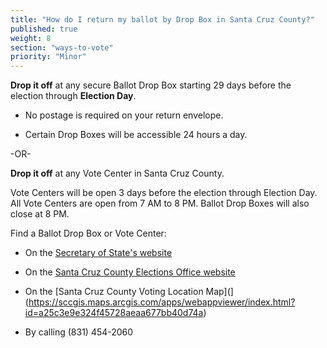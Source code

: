 ```yaml
---
title: "How do I return my ballot by Drop Box in Santa Cruz County?"
published: true
weight: 8
section: "ways-to-vote"
priority: "Minor"
---
```


**Drop it off** at any secure Ballot Drop Box starting 29 days before the election through **Election Day**.

- No postage is required on your return envelope.  

- Certain Drop Boxes will be accessible 24 hours a day.        

-OR-

**Drop it off** at any Vote Center in Santa Cruz County.   

Vote Centers will be open 3 days before the election through Election Day. All Vote Centers are open from 7 AM to 8 PM. Ballot Drop Boxes will also close at 8 PM. 

Find a Ballot Drop Box or Vote Center:

- On the [Secretary of State's website](https://caearlyvoting.sos.ca.gov/) 

- On the [Santa Cruz County Elections Office website](http://www.co.santa-cruz.ca.us/ele/jun16/root0607/) 

- On the [Santa Cruz County Voting Location Map](](https://sccgis.maps.arcgis.com/apps/webappviewer/index.html?id=a25c3e9e324f45728aeaa677bb40d74a)

- By calling (831) 454-2060